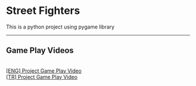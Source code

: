 # Street Fighters
 This is a python project using pygame library
<hr/>
<h2 styles = "font-size:50px">Game Play Videos</h2>
<br/>
<a href="https://www.youtube.com/watch?v=Y6bpt4ww3iQ">[ENG] Project Game Play Video</a>
<br/>
<a href="https://www.youtube.com/watch?v=G_B7zalNZvE">[TR] Project Game Play Video</a>
